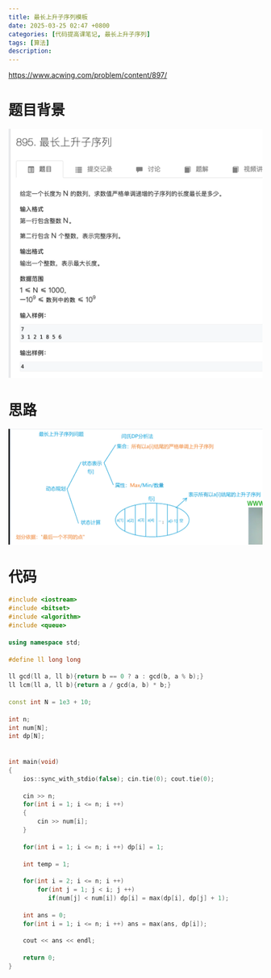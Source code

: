 ```yaml
---
title: 最长上升子序列模板
date: 2025-03-25 02:47 +0800
categories: [代码提高课笔记, 最长上升子序列]
tags: [算法]
description: 
---
```



https://www.acwing.com/problem/content/897/

# 题目背景

![image.png|500](https://raw.githubusercontent.com/Xlawy/ImageHosting/main/img/202503242124477.png)

# 思路

![image.png](https://raw.githubusercontent.com/Xlawy/ImageHosting/main/img/202503242126821.png)


# 代码

```cpp
#include <iostream>
#include <bitset>
#include <algorithm>
#include <queue>

using namespace std;

#define ll long long

ll gcd(ll a, ll b){return b == 0 ? a : gcd(b, a % b);}
ll lcm(ll a, ll b){return a / gcd(a, b) * b;}

const int N = 1e3 + 10;

int n;
int num[N];
int dp[N];


int main(void)
{
    ios::sync_with_stdio(false); cin.tie(0); cout.tie(0);

    cin >> n;
    for(int i = 1; i <= n; i ++)
    {
        cin >> num[i];
    }

    for(int i = 1; i <= n; i ++) dp[i] = 1;

    int temp = 1;

    for(int i = 2; i <= n; i ++)
        for(int j = 1; j < i; j ++)             
           if(num[j] < num[i]) dp[i] = max(dp[i], dp[j] + 1);

    int ans = 0;
    for(int i = 1; i <= n; i ++) ans = max(ans, dp[i]);

    cout << ans << endl;

    return 0;
}
```
